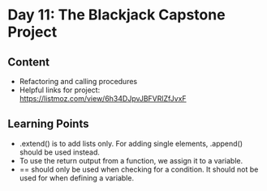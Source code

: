 # Day 11: The Blackjack Capstone Project

## Content
* Refactoring and calling procedures
* Helpful links for project: https://listmoz.com/view/6h34DJpvJBFVRlZfJvxF

## Learning Points
* .extend() is to add lists only. For adding single elements, .append() should be used instead. 
* To use the return output from a function, we assign it to a variable. 
* == should only be used when checking for a condition. It should not be used for when defining a variable. 
